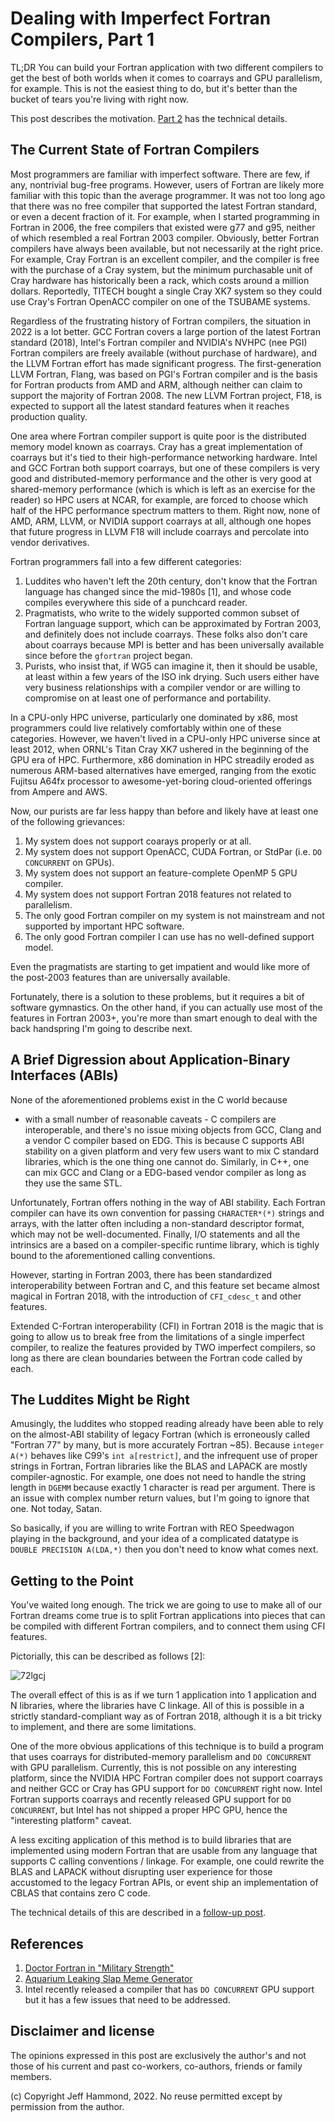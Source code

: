 # Dealing with Imperfect Fortran Compilers, Part 1

TL;DR You can build your Fortran application with two different compilers to get
the best of both worlds when it comes to coarrays and GPU parallelism, for example.
This is not the easiest thing to do, but it's better than the bucket of tears
you're living with right now.

This post describes the motivation.  [Part 2](https://github.com/jeffhammond/blog/blob/main/Dealing_with_imperfect_Fortran_compilers_2.md) has the technical details.

## The Current State of Fortran Compilers

Most programmers are familiar with imperfect software.
There are few, if any, nontrivial bug-free programs.
However, users of Fortran are likely more familiar with this topic than the average programmer.
It was not too long ago that there was no free compiler that
supported the latest Fortran standard, or even a decent fraction of it.
For example, when I started programming in Fortran in 2006,
the free compilers that existed were g77 and g95, neither
of which resembled a real Fortran 2003 compiler.
Obviously, better Fortran compilers have always been available,
but not necessarily at the right price.
For example, Cray Fortran is an excellent compiler, and the compiler
is free with the purchase of a Cray system, but the minimum
purchasable unit of Cray hardware has historically been a
rack, which costs around a million dollars.
Reportedly, TITECH bought a single Cray XK7 system
so they could use Cray's Fortran OpenACC compiler on
one of the TSUBAME systems.

Regardless of the frustrating history of Fortran compilers,
the situation in 2022 is a lot better.
GCC Fortran covers a large portion of the latest Fortran standard (2018),
Intel's Fortran compiler and NVIDIA's NVHPC (nee PGI) 
Fortran compilers are freely available (without purchase of hardware),
and the LLVM Fortran effort has made significant progress.
The first-generation LLVM Fortran, Flang, was based on PGI's Fortran
compiler and is the basis for Fortran products from AMD and ARM,
although neither can claim to support the majority of Fortran 2008.
The new LLVM Fortran project, F18, is expected to support all the latest
standard features when it reaches production quality.

One area where Fortran compiler support is quite poor is the distributed
memory model known as coarrays.
Cray has a great implementation of coarrays but it's tied to their
high-performance networking hardware.
Intel and GCC Fortran both support coarrays, but one of these
compilers is very good and distributed-memory performance and
the other is very good at shared-memory performance
(which is which is left as an exercise for the reader)
so HPC users at NCAR, for example, are forced to choose
which half of the HPC performance spectrum matters to them.
Right now, none of AMD, ARM, LLVM, or NVIDIA support coarrays
at all, although one hopes that future progress in LLVM F18
will include coarrays and percolate into vendor derivatives.

Fortran programmers fall into a few different categories:

  1. Luddites who haven't left the 20th century,
     don't know that the Fortran language has changed since the mid-1980s [1],
     and whose code compiles everywhere this side of a punchcard reader.
  2. Pragmatists, who write to the widely supported common subset of Fortran language support, 
     which can be approximated by Fortran 2003, and definitely does not include coarrays.
     These folks also don't care about coarrays because MPI is better and 
     has been universally available since before the `gfortran` project began.
  3. Purists, who insist that, if WG5 can imagine it, then it should be usable, 
     at least within a few years of the ISO ink drying.
     Such users either have very business relationships with a compiler vendor or are willing to compromise
     on at least one of performance and portability.

In a CPU-only HPC universe, particularly one dominated by x86, most programmers
could live relatively comfortably within one of these categories.
However, we haven't lived in a CPU-only HPC universe since at least 2012,
when ORNL's Titan Cray XK7 ushered in the beginning of the GPU era of HPC.
Furthermore, x86 domination in HPC streadily eroded as numerous ARM-based
alternatives have emerged, ranging from the exotic Fujitsu A64fx processor
to awesome-yet-boring cloud-oriented offerings from Ampere and AWS.

Now, our purists are far less happy than before and likely have at least one of the following grievances:

  1. My system does not support coarays properly or at all.
  2. My system does not support OpenACC, CUDA Fortran, or StdPar (i.e. `DO CONCURRENT` on GPUs).
  3. My system does not support an feature-complete OpenMP 5 GPU compiler.
  4. My system does not support Fortran 2018 features not related to parallelism.
  5. The only good Fortran compiler on my system is not mainstream and not supported by important HPC software.
  6. The only good Fortran compiler I can use has no well-defined support model.

Even the pragmatists are starting to get impatient and would like more of the post-2003 features
than are universally available.

Fortunately, there is a solution to these problems, but it requires a bit of software gymnastics.
On the other hand, if you can actually use most of the features in Fortran 2003+, you're more than
smart enough to deal with the back handspring I'm going to describe next.

## A Brief Digression about Application-Binary Interfaces (ABIs)

None of the aforementioned problems exist in the C world because
- with a small number of reasonable caveats -
C compilers are interoperable, and there's no issue mixing objects
from GCC, Clang and a vendor C compiler based on EDG.
This is because C supports ABI stability on a given platform
and very few users want to mix C standard libraries, which
is the one thing one cannot do.
Similarly, in C++, one can mix GCC and Clang or a EDG-based vendor compiler
as long as they use the same STL.

Unfortunately, Fortran offers nothing in the way of ABI stability.
Each Fortran compiler can have its own convention for passing
`CHARACTER*(*)` strings and arrays, with the latter often including
a non-standard descriptor format, which may not be well-documented.
Finally, I/O statements and all the intrinsics are a based on
a compiler-specific runtime library, which is tighly bound
to the aforementioned calling conventions.

However, starting in Fortran 2003, there has been standardized
interoperability between Fortran and C, and this feature set
became almost magical in Fortran 2018, with the introduction
of `CFI_cdesc_t` and other features.

Extended C-Fortran interoperability (CFI) in Fortran 2018 is the magic
that is going to allow us to break free from the limitations
of a single imperfect compiler, to realize the features provided
by TWO imperfect compilers, so long as there are clean boundaries
between the Fortran code called by each.

## The Luddites Might be Right

Amusingly, the luddites who stopped reading already have been able
to rely on the almost-ABI stability of legacy Fortran
(which is erroneously called "Fortran 77" by many,
but is more accurately Fortran ~85).
Because `integer A(*)` behaves like C99's `int a[restrict]`,
and the infrequent use of proper strings in Fortran,
Fortran libraries like the BLAS and LAPACK are mostly compiler-agnostic.
For example, one does not need to handle the string length in
`DGEMM` because exactly 1 character is read per argument.
There is an issue with complex number return values, 
but I'm going to ignore that one.  Not today, Satan.

So basically, if you are willing to write Fortran with REO Speedwagon
playing in the background, and your idea of a complicated datatype
is `DOUBLE PRECISION A(LDA,*)` then you don't need to know what
comes next.

## Getting to the Point

You've waited long enough.
The trick we are going to use to make all of our Fortran dreams come true
is to split Fortran applications into pieces that can be compiled with 
different Fortran compilers, and to connect them using CFI features.

Pictorially, this can be described as follows [2]:

![72lgcj](https://user-images.githubusercontent.com/406118/204720665-04588b4e-36d1-40d5-bf61-32e9928bc94a.jpg)

The overall effect of this is as if we turn 1 application into
1 application and N libraries, where the libraries have C linkage.
All of this is possible in a strictly standard-compliant way
as of Fortran 2018, although it is a bit tricky to implement,
and there are some limitations.

One of the more obvious applications of this technique is to build
a program that uses coarrays for distributed-memory parallelism
and `DO CONCURRENT` with GPU parallelism.
Currently, this is not possible on any interesting platform,
since the NVIDIA HPC Fortran compiler does not support coarrays
and neither GCC or Cray has GPU support for `DO CONCURRENT`
right now.  Intel Fortran supports coarrays and recently released
GPU support for `DO CONCURRENT`, but Intel has not shipped a
proper HPC GPU, hence the "interesting platform" caveat.

A less exciting application of this method is to build libraries
that are implemented using modern Fortran that are usable from
any language that supports C calling conventions / linkage.
For example, one could rewrite the BLAS and LAPACK without
disrupting user experience for those accustomed to the legacy
Fortran APIs, or event ship an implementation of CBLAS that
contains zero C code.

The technical details of this are described in a [follow-up post](https://github.com/jeffhammond/blog/blob/main/Dealing_with_imperfect_Fortran_compilers_2.md).

## References

  1. [Doctor Fortran in "Military Strength"](https://stevelionel.com/drfortran/2020/05/16/doctor-fortran-in-military-strength/)
  2. [Aquarium Leaking Slap Meme Generator](https://imgflip.com/memegenerator/194158970/Aquarium-Leaking-Slap)
  3. Intel recently released a compiler that has `DO CONCURRENT` GPU support but it has a few issues that need to be addressed.

## Disclaimer and license

The opinions expressed in this post are exclusively the author's 
and not those of his current and past co-workers, co-authors, friends or family members.

(c) Copyright Jeff Hammond, 2022. No reuse permitted except by permission from the author.
